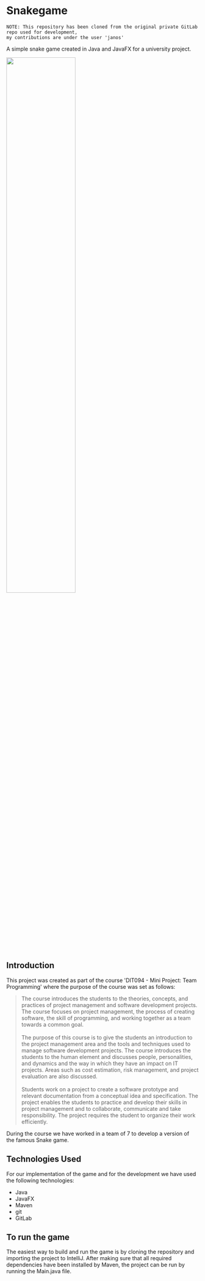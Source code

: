 # Snakegame
```
NOTE: This repository has been cloned from the original private GitLab repo used for development,
my contributions are under the user 'janos'
```

A simple snake game created in Java and JavaFX for a university project.

<img src="https://github.com/jnsltk/snakegame/assets/46890983/d2183b44-397f-4a7c-841a-5f7b6ee7adeb" style="width:60%">

## Introduction
This project was created as part of the course 'DIT094 - Mini Project: Team Programming' where the purpose of the course was set as follows:

> The course introduces the students to the theories, concepts, and practices of project management and software development projects. The course focuses on project management, the process of creating software, the skill of programming, and working together as a team towards a common goal. <br> <br> 
The purpose of this course is to give the students an introduction to the project management area and the tools and techniques used to manage software development projects. The course introduces the students to the human element and discusses people, personalities, and dynamics and the way in which they have an impact on IT projects. Areas such as cost estimation, risk management, and project evaluation are also discussed. <br> <br> 
Students work on a project to create a software prototype and relevant documentation from a conceptual idea and specification. The project enables the students to practice and develop their skills in project management and to collaborate, communicate and take responsibility. The project requires the student to organize their work efficiently.

During the course we have worked in a team of 7 to develop a version of the famous Snake game. 

## Technologies Used
For our implementation of the game and for the development we have used the following technologies:
- Java
- JavaFX
- Maven
- git
- GitLab

## To run the game
The easiest way to build and run the game is by cloning the repository and importing the project to IntelliJ. After making sure that all required dependencies have been installed by Maven, the project can be run by running the Main.java file.

